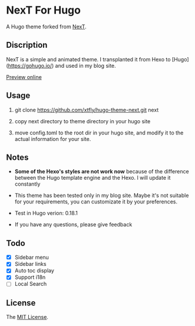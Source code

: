 # NexT For Hugo

A Hugo theme forked from [NexT](https://github.com/iissnan/hexo-theme-next).

## Discription

NexT is a simple and animated theme. I transplanted it from Hexo to [Hugo] (https://gohugo.io/) and used in my blog site.

[Preview online](http://www.lanlingzi.cn)

## Usage

1. git clone https://github.com/xtfly/hugo-theme-next.git next

2. copy next directory to theme directory in your hugo site

3. move config.toml to the root dir in your hugo site, and modify it to the actual information for your site.


## Notes

- **Some of the Hexo's styles are not work now** because of the difference between the Hugo template engine and the Hexo. I will update it constantly

- This theme has been tested only in my blog site. Maybe it's not suitable for your requirements, you can customizate it by your preferences.

- Test in Hugo verion: 0.18.1

- If you have any questions, please give feedback

## Todo

- [x] Sidebar menu
- [x] Sidebar links
- [x] Auto toc display
- [x] Support i18n
- [ ] Local Search

## License
The [MIT License](LICENSE).

